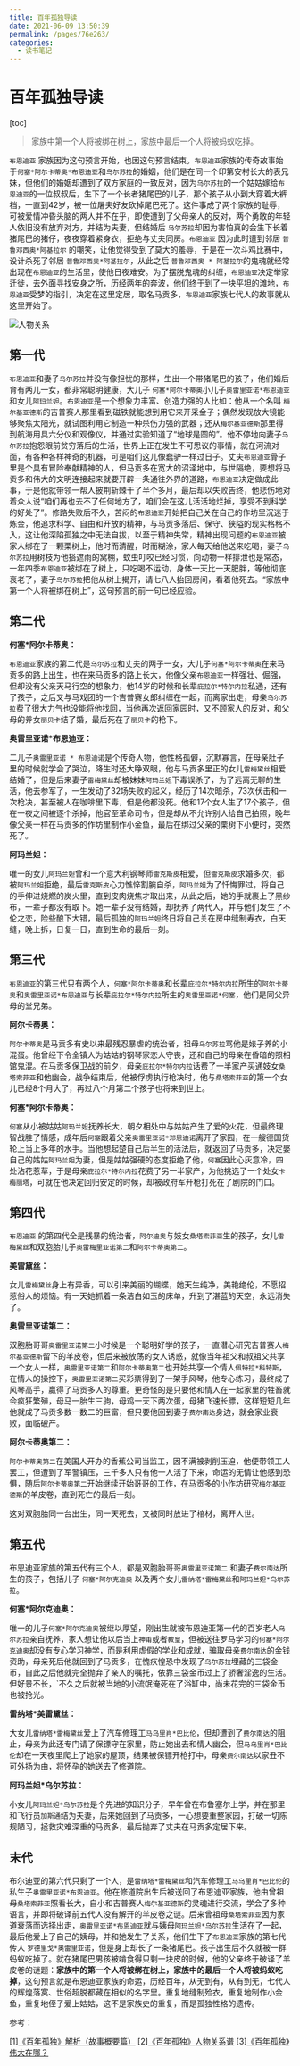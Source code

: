```yaml
---
title: 百年孤独导读
date: 2021-06-09 13:50:39
permalink: /pages/76e263/
categories:
  - 读书笔记
---
```

# 百年孤独导读

[toc]

> 家族中第一个人将被绑在树上，家族中最后一个人将被蚂蚁吃掉。

``布恩迪亚`` 家族因为这句预言开始，也因这句预言结束。``布恩迪亚``家族的传奇故事始于``何塞*阿尔卡蒂奥*布恩迪亚``和``乌尔苏拉``的婚姻，他们是在同一个印第安村长大的表兄妹，但他们的婚姻却遭到了双方家庭的一致反对，因为``乌尔苏拉``的一个姑姑嫁给``布恩迪亚``的一位叔叔后，生下了一个长者猪尾巴的儿子，那个孩子从小到大穿着大裤裆，一直到42岁，被一位屠夫好友砍掉尾巴死了。这件事成了两个家族的耻辱，可被爱情冲昏头脑的两人并不在乎，即使遭到了父母亲人的反对，两个勇敢的年轻人依旧没有放弃对方，并结为夫妻，但结婚后 ``乌尔苏拉``却因为害怕真的会生下长着猪尾巴的猪仔，夜夜穿着紧身衣，拒绝与丈夫同房。``布恩迪亚`` 因为此时遭到邻居 ``普鲁邓西奥*阿基拉尔`` 的嘲笑，让他觉得受到了莫大的羞辱，于是在一次斗鸡比赛中，设计杀死了邻居 ``普鲁邓西奥*阿基拉尔``，从此之后 ``普鲁邓西奥 * 阿基拉尔``的鬼魂就经常出现在``布恩迪亚``的生活里，使他日夜难安。为了摆脱鬼魂的纠缠，``布恩迪亚``决定举家迁徙，去外面寻找安身之所，历经两年的奔波，他们终于到了一块平坦的滩地，``布恩迪亚``受梦的指引，决定在这里定居，取名马贡多，``布恩迪亚``家族七代人的故事就从这里开始了。

![人物关系](https://gitee.com/liuxingtian/markdow/raw/master/05.读书笔记/images/百年孤独/人物关系.png)

## 第一代

``布恩迪亚``和妻子``乌尔苏拉``并没有像担忧的那样，生出一个带猪尾巴的孩子，他们婚后育有两儿一女，都非常聪明健康，大儿子 ``何塞*阿尔卡蒂奥``小儿子``奥雷里亚诺*布恩迪亚``和女儿``阿玛兰妲``。``布恩迪亚``是一个想象力丰富、创造力强的人比如：他从一个名叫 ``梅尔基亚德斯``的吉普赛人那里看到磁铁就能想到用它来开采金子；偶然发现放大镜能够聚焦太阳光，就试图利用它制造一种杀伤力强的武器；还从``梅尔基亚德斯``那里得到航海用具六分仪和观像仪，并通过实验知道了“地球是圆的”。他不停地向妻子``乌尔苏拉``抱怨眼前贫穷落后的生活，世界上正在发生不可思议的事情，就在河流对面，有各种各样神奇的机器，可是咱们这儿像蠢驴一样过日子。丈夫``布恩迪亚``骨子里是个具有冒险奉献精神的人，但马贡多在宽大的沼泽地中，与世隔绝，要想将马贡多和伟大的文明连接起来就要开辟一条通往外界的道路，``布恩迪亚``决定做成此事，于是他就带领一帮人披荆斩棘干了半个多月，最后却以失败告终，他悲伤地对着众人说“咱们再也去不了任何地方了，咱们会在这儿活活地烂掉，享受不到科学的好处了”。修路失败后不久，苦闷的``布恩迪亚``开始把自己关在自己的作坊里沉迷于炼金，他追求科学、自由和开放的精神，与马贡多落后、保守、狭隘的现实格格不入，这让他深陷孤独之中无法自拔，以至于精神失常，精神出现问题的``布恩迪亚``被家人绑在了一颗栗树上，他时而清醒，时而糊涂，家人每天给他送来吃喝，妻子``乌尔苏拉``用树枝为他搭遮雨的窝棚，蚊虫叮咬已经习惯，向动物一样排泄也是常态，一年四季``布恩迪亚``被绑在了树上，只吃喝不运动，身体一天比一天肥胖，等他彻底衰老了，妻子``乌尔苏拉``把他从树上揭开，请七八人抬回房间，看着他死去。“家族中第一个人将被绑在树上”，这句预言的前一句已经应验。

## 第二代

**何塞\*阿尔卡蒂奥：**

``布恩迪亚``家族的第二代是``乌尔苏拉``和丈夫的两子一女，大儿子``何塞*阿尔卡蒂奥``在来马贡多的路上出生，也在来马贡多的路上长大，他像父亲``布恩迪亚``一样强壮、倔强，但却没有父亲天马行空的想象力，他14岁的时候和长辈``庇拉尔*特尔内拉``私通，还有了孩子，之后又与马戏团的一个吉普赛女郎纠缠在一起，而离家出走，母亲``乌尔苏拉``费了很大力气也没能将他找回，当他再次返回家园时，又不顾家人的反对，和父母的养女``丽贝卡``结了婚，最后死在了``丽贝卡``的枪下。

**奥雷里亚诺*布恩迪亚：**

二儿子``奥雷里亚诺 * 布恩迪诺``是个传奇人物，他性格孤僻，沉默寡言，在母亲肚子里的时候就学会了哭泣，降生时还大睁双眼，他与马贡多里正的女儿``雷梅黛丝``相爱结婚了，但是后来妻子``雷梅黛丝``却被妹妹``阿玛兰妲``下毒误杀了，为了远离无聊的生活，他去参军了，一生发动了32场失败的起义，经历了14次暗杀，73次伏击和一次枪决，甚至被人在咖啡里下毒，但是他都没死。他和17个女人生了17个孩子，但在一夜之间被逐个杀掉，他官至革命司令，但是却从不允许别人给自己拍照，晚年像父亲一样在马贡多的作坊里制作小金鱼，最后在绑过父亲的栗树下小便时，突然死了。

**阿玛兰妲：**

唯一的女儿``阿玛兰妲``曾和一个意大利钢琴师``雷克斯皮``相爱，但``雷克斯皮``求婚多次，都被``阿玛兰妲``拒绝，最后``雷克斯皮``心力憔悴割腕自杀，``阿玛兰妲``为了忏悔罪过，将自己的手伸进烧燃的炭火里，直到皮肉烧焦才取出来，从此之后，她的手就裹上了黑纱布，一辈子都没有取下。她一辈子没有结婚，却抚养了两代人，并与他们发生了不伦之恋，险些酿下大错，最后孤独的``阿玛兰妲``终日将自己关在房中缝制寿衣，白天缝，晚上拆，日复一日，直到生命的最后一刻。

## 第三代

``布恩迪亚``的第三代只有两个人，``何塞*阿尔卡蒂奥``和长辈``庇拉尔*特尔内拉``所生的``阿尔卡蒂奥``和``奥雷里亚诺*布恩迪亚``与长辈``庇拉尔*特尔内拉``所生的``奥雷里亚诺*何塞``，他们是同父异母的堂兄弟。

**阿尔卡蒂奥：**

``阿尔卡蒂奥``是马贡多有史以来最残忍暴虐的统治者，祖母``乌尔苏拉``骂他是婊子养的小混蛋。他曾经下令全镇人为姑姑的钢琴家恋人守丧，还和自己的母亲在昏暗的照相馆鬼混。在马贡多保卫战的前夕，母亲``庇拉尔*特尔内拉``话费了一半家产买通妓女``桑塔索菲亚``和他幽会，战争结束后，他被俘虏执行枪决时，他与``桑塔索菲亚``的第一个女儿已经8个月大了，再过八个月第二个孩子也将来到世上。

**何塞\*阿尔卡蒂奥：**

``何塞``从小被姑姑``阿玛兰妲``抚养长大，朝夕相处中与姑姑产生了爱的火花，但最终理智战胜了情感，成年后``何塞``跟着父亲``奥雷里亚诺*邓恩迪诺``离开了家园，在一艘德国货轮上当上多年的水手。当他想起楚自己后半生的活法后，就返回了马贡多，决定娶自己的姑姑``阿玛兰妲``为妻，但是姑姑强硬的态度拒绝了他，``何塞``因此心灰意冷，四处沾花惹草，于是母亲``庇拉尔*特尔内拉``花费了另一半家产，为他挑选了一个处女``卡梅丽塔``，可就在他决定回归安定的时候，却被政府军开枪打死在了剧院的门口。

## 第四代

``布恩迪亚`` 的第四代全是残暴的统治者，``阿尔迪奥``与妓女``桑塔索菲亚``生的孩子，女儿``雷梅黛丝``和双胞胎儿子``奥雷梅里亚诺第二``和``阿尔卡蒂奥第二``。

**美雷黛丝：**

女儿``雷梅黛丝``身上有异香，可以引来美丽的蝴蝶，她天生纯净，美艳绝伦，不愿招惹俗人的烦恼。有一天她抓着一条洁白如玉的床单，升到了湛蓝的天空，永远消失了。

**奥雷里亚诺第二：**

双胞胎哥哥``奥雷里亚诺第二``小时候是一个聪明好学的孩子，一直潜心研究吉普赛人``梅尔基亚德斯``留下的羊皮卷，但后来被放荡的女人诱惑，就像当年祖父和叔祖父共享一个女人一样，``奥雷里亚诺第二``和``阿尔卡蒂奥第二``也开始共享一个情人``佩特拉*科特斯``，在情人的操控下，``奥雷里亚诺第二``买彩票得到了一架手风琴，他专心练习，最终成了风琴高手，赢得了马贡多人的尊重。更奇怪的是只要他和情人在一起家里的牲畜就会疯狂繁殖，母马一胎生三驹，母鸡一天下两次蛋，母猪飞速长膘，这样短短几年他就成了马贡多数一数二的巨富，但只要他回到妻子``费尔南达``身边，就会家业衰败，面临破产。

**阿尔卡蒂奥第二：**

``阿尔卡蒂奥第二``在美国人开办的香蕉公司当监工，因不满被剥削压迫，他便带领工人罢工，但遭到了军警镇压，三千多人只有他一人活了下来，命运的无情让他感到恐惧，随后``阿尔卡蒂奥第二``开始继续开始哥哥的工作，在马贡多的小作坊研究``梅尔基亚德斯``的羊皮卷，直到死亡的最后一刻。

这对双胞胎同一台出生，同一天死去，又被同时放进了棺材，离开人世。

## 第五代

布恩迪亚家族的第五代有三个人，都是双胞胎哥哥``奥雷里亚诺第二`` 和妻子``费尔南达``所生的孩子，包括儿子 ``何塞*阿尔克迪奥`` 以及两个女儿``雷纳塔*雷梅黛丝``和``阿玛兰妲*乌尔苏拉``。

**何塞\*阿尔克迪奥：**

唯一的儿子``何塞*阿尔克迪奥``被继以厚望，刚出生就被布恩迪亚第一代的百岁老人``乌尔苏拉``亲自抚养，家人想让他以后当上``神甫``或者``教皇``，但被送往罗马学习的``何塞*阿尔克迪奥``却没有专心学习神学，而是利用虚假的学业和成就，骗取母亲``费尔南达``的金钱资助，母亲死后他就回到了马贡多，在愧疚惶恐中发现了``乌尔苏拉``埋藏的三袋金币，自此之后他就完全抛弃了亲人的嘱托，依靠三袋金币过上了骄奢淫逸的生活。但好景不长，`不久之后就被当地的小流氓淹死在了浴缸中，尚未花完的三袋金币也被抢光。

**雷纳塔*美雷黛丝：**

大女儿``雷纳塔*雷梅黛丝``爱上了汽车修理工``马乌里肖*巴比伦``，但却遭到了``费尔南达``的阻止，母亲为此还专门请了保镖守在家里，防止她出去和情人幽会，但``马乌里肖*巴比伦``却在一天夜里爬上了她家的屋顶，结果被保镖开枪打中，母亲``费尔南达``以家丑不可外扬为由，将怀孕的她送去了修道院。

**阿玛兰妲*乌尔苏拉：**

小女儿``阿玛兰妲*乌尔苏拉``是个先进的知识分子，早年曾在布鲁塞尔上学，并在那里和飞行员``加斯通``结为夫妻，后来她回到了马贡多，一心想要重整家园，打破一切陈规陋习，拯救灾难深重的马贡多，最后抛弃了丈夫在马贡多定居下来。

## 末代

布尔迪亚的第六代只剩了一个人，是``雷纳塔*雷梅黛丝``和汽车修理工``马乌里肖*巴比伦``的私生子``奥雷里亚诺*布恩迪亚``。他在修道院出生后被送回了布恩迪亚家族，他由曾祖母``桑塔索菲亚``照看长大，自小和吉普赛人``梅尔基亚德斯``的灵魂进行交流，学会了多种语言，并即将破译前五代人没有解开的羊皮卷之谜。后来曾祖母``桑塔索菲亚``因为家道衰落而选择出走，``奥雷里亚诺*布恩迪亚``就与姨母``阿玛兰妲*乌尔苏拉``生活在了一起，最后他爱上了自己的姨母，并和她发生了关系，他们生下了``布恩迪亚``家族的第七代传人 ``罗德里戈*奥雷里亚诺``，但是身上却长了一条猪尾巴。孩子出生后不久就被一群蚂蚁吃掉了。就在猪尾巴男孩被啃食得只剩一块皮的时候，他的父亲终于破译了羊皮卷的谜题：**家族中的第一个人将被绑在树上，家族中的最后一个人将被蚂蚁吃掉**，这句预言就是布恩迪亚家族的命运，历经百年，从无到有，从有到无，七代人的辉煌落寞、世俗超脱都藏在相似的名字里。重复地缝制殓衣，重复地制作小金鱼，重复地侄子爱上姑姑，这不是家族史的重复，而是孤独性格的遗传。

参考：

[1][《百年孤独》解析（故事概要篇）](http://www.360doc.com/content/16/1010/19/10310181_597412902.shtml)
[2][《百年孤独》人物关系谱](https://zhidao.baidu.com/question/294538706.html)
[3][《百年孤独》伟大在哪？](https://www.zhihu.com/question/19621954)
